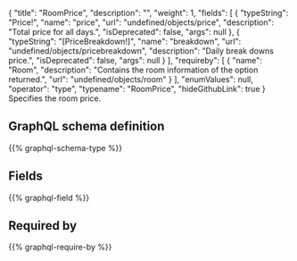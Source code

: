 {
  "title": "RoomPrice",
  "description": "",
  "weight": 1,
  "fields": [
    {
      "typeString": "Price!",
      "name": "price",
      "url": "undefined/objects/price",
      "description": "Total price for all days.",
      "isDeprecated": false,
      "args": null
    },
    {
      "typeString": "[PriceBreakdown!]",
      "name": "breakdown",
      "url": "undefined/objects/pricebreakdown",
      "description": "Daily break downs price.",
      "isDeprecated": false,
      "args": null
    }
  ],
  "requireby": [
    {
      "name": "Room",
      "description": "Contains the room information of the option returned.",
      "url": "undefined/objects/room"
    }
  ],
  "enumValues": null,
  "operator": "type",
  "typename": "RoomPrice",
  "hideGithubLink": true
}
Specifies the room price.
## GraphQL schema definition

{{% graphql-schema-type %}}

## Fields

{{% graphql-field %}}

## Required by

{{% graphql-require-by %}}
